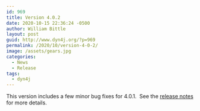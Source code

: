 ```yaml
---
id: 969
title: Version 4.0.2
date: 2020-10-15 22:36:24 -0500
author: William Bittle
layout: post
guid: http://www.dyn4j.org/?p=969
permalink: /2020/10/version-4-0-2/
image: /assets/gears.jpg
categories:
  - News
  - Release
tags:
  - dyn4j
---
```

This version includes a few minor bug fixes for 4.0.1.  See the <a onclick="javascript:pageTracker._trackPageview('/outgoing/github.com/dyn4j/dyn4j/blob/master/RELEASE-NOTES.md');"  href="https://github.com/dyn4j/dyn4j/blob/master/RELEASE-NOTES.md">release notes</a> for more details.